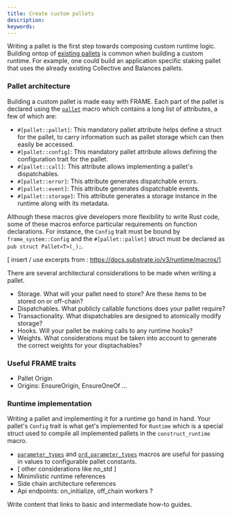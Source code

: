 ```yaml
---
title: Create custom pallets
description:
keywords:
---
```


Writing a pallet is the first step towards composing custom runtime logic. 
Building ontop of [existing pallets](/relevant-link-here) is common when building a custom runtime. 
For example, one could build an application specific staking pallet that uses the already existing Collective and Balances pallets.

### Pallet architecture 

Building a custom pallet is made easy with FRAME. 
Each part of the pallet is declared using the [`pallet`](https://docs.substrate.io/rustdocs/latest/frame_support/attr.pallet.html) macro which contains a long list of attributes, a few of which are:

- `#[pallet::pallet]`: This mandatory pallet attribute helps define a struct for the pallet, to carry information such as pallet storage which can then easily be accessed.
- `#[pallet::config]`: This mandatory pallet attribute allows defining the configuration trait for the pallet. 
- `#[pallet::call]`: This attribute allows implementing a pallet's dispatchables.
- `#[pallet::error]`: This attribute generates dispatchable errors. 
- `#[pallet::event]`: This attribute generates dispatchable events.
- `#[pallet::storage]`: This attribute generates a storage instance in the runtime along with its metadata.

Although these macros give developers more flexibility to write Rust code, some of these macros enforce particular requirements on function declarations.
For instance, the `Config` trait must be bound by `frame_system::Config` and the `#[pallet::pallet]` struct must be declared as `pub struct Pallet<T>(_);`.

[ insert / use excerpts from : https://docs.substrate.io/v3/runtime/macros/]

There are several architectural considerations to be made when writing a pallet.

- Storage. What will your pallet need to store? Are these items to be stored on or off-chain?
- Dispatchables. What publicly callable functions does your pallet require?
- Transactionality. What dispatchables are designed to atomically modify storage?
- Hooks. Will your pallet be making calls to any runtime hooks?
- Weights. What considerations must be taken into account to generate the correct weights for your disptachables?

### Useful FRAME traits

- Pallet Origin
- Origins: EnsureOrigin, EnsureOneOf
...

### Runtime implementation 

Writing a pallet and implementing it for a runtime go hand in hand.
Your pallet's `Config` trait is what get's implemented for `Runtime` which is a special struct used to compile all implemented pallets in the `construct_runtime` macro. 

- [`parameter_types`](https://docs.substrate.io/rustdocs/latest/frame_support/macro.parameter_types.html) and [`ord_parameter_types`](https://docs.substrate.io/rustdocs/latest/frame_support/macro.ord_parameter_types.html) macros are useful for passing in values to configurable pallet constants.
- [ other considerations like no_std ]
- Minimilistic runtime references
- Side chain architecture references 
- Api endpoints: on_initialize, off_chain workers ?

Write content that links to basic and intermediate how-to guides.

